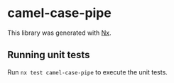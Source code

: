 # camel-case-pipe

This library was generated with [Nx](https://nx.dev).

## Running unit tests

Run `nx test camel-case-pipe` to execute the unit tests.

